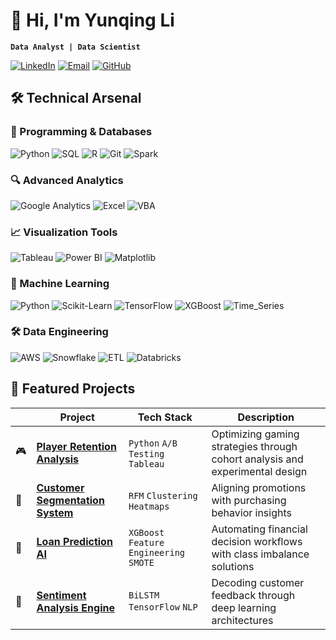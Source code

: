 # 👋 Hi, I'm Yunqing Li
**`Data Analyst | Data Scientist`**

[![LinkedIn](https://img.shields.io/badge/LinkedIn-0A66C2?style=for-the-badge&logo=linkedin&logoColor=white)](https://linkedin.com/in/yunqing-li19)
[![Email](https://img.shields.io/badge/Gmail-EA4335?style=for-the-badge&logo=gmail&logoColor=white)](mailto:emmayqli@gmail.com)
[![GitHub](https://img.shields.io/badge/GitHub-181717?style=for-the-badge&logo=github&logoColor=white)](https://github.com/liiyq)


## 🛠️ Technical Arsenal

### 🔌 Programming & Databases
![Python](https://img.shields.io/badge/Python-3776AB?logo=python&logoColor=white)
![SQL](https://img.shields.io/badge/SQL-4479A1?logo=postgresql&logoColor=white)
![R](https://img.shields.io/badge/R-276DC3?logo=r&logoColor=white)
![Git](https://img.shields.io/badge/Git-F05032?logo=git&logoColor=white)
![Spark](https://img.shields.io/badge/Spark-E25A1C?logo=apachespark&logoColor=white)

### 🔍 Advanced Analytics
![Google Analytics](https://img.shields.io/badge/Google_Analytics-E37400?logo=googleanalytics)
![Excel](https://img.shields.io/badge/Excel-217346?logo=microsoftexcel)
![VBA](https://img.shields.io/badge/VBA-217346?logo=vba)

### 📈 Visualization Tools
![Tableau](https://img.shields.io/badge/Tableau-E97627?logo=tableau)
![Power BI](https://img.shields.io/badge/Power_BI-F2C811?logo=powerbi)
![Matplotlib](https://img.shields.io/badge/Matplotlib-11557C?logo=python)

### 🤖 Machine Learning 
![Python](https://img.shields.io/badge/-Python-3776AB?logo=python)
![Scikit-Learn](https://img.shields.io/badge/-ScikitLearn-F7931E?logo=scikit-learn)
![TensorFlow](https://img.shields.io/badge/-TensorFlow-FF6F00?logo=tensorflow)
![XGBoost](https://img.shields.io/badge/-XGBoost-017CEE?logo=xgboost)
![Time_Series](https://img.shields.io/badge/-Time_Series-4CAF50?logo=time)

### 🛠️ Data Engineering
![AWS](https://img.shields.io/badge/AWS-232F3E?logo=amazonaws&logoColor=white)
![Snowflake](https://img.shields.io/badge/Snowflake-29B5E8?logo=snowflake&logoColor=white)
![ETL](https://img.shields.io/badge/ETL-FFD700?logo=etl)
![Databricks](https://img.shields.io/badge/Databricks-FF3621?logo=databricks)


## 🚀 Featured Projects

<div align="center">

|  | Project | Tech Stack | Description |
|--|---------|------------|-------------|
| 🎮 | **[Player Retention Analysis](https://github.com/liiyq/game-analytics)** | `Python` `A/B Testing` `Tableau` | Optimizing gaming strategies through cohort analysis and experimental design |
| 🛒 | **[Customer Segmentation System](https://github.com/liiyq/customer-segmentation)** | `RFM` `Clustering` `Heatmaps` | Aligning promotions with purchasing behavior insights |
| 🏦 | **[Loan Prediction AI](https://github.com/liiyq/loan-prediction)** | `XGBoost` `Feature Engineering` `SMOTE` | Automating financial decision workflows with class imbalance solutions |
| 💬 | **[Sentiment Analysis Engine](https://github.com/liiyq/nlp-sentiment)** | `BiLSTM` `TensorFlow` `NLP` | Decoding customer feedback through deep learning architectures |

</div>
